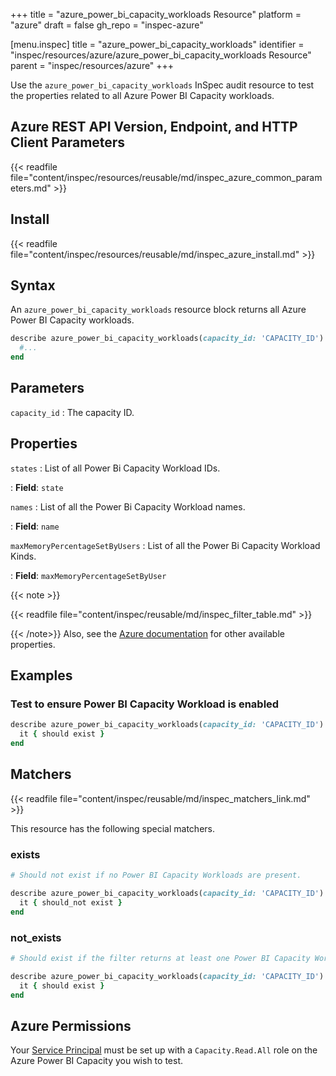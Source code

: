 +++
title = "azure_power_bi_capacity_workloads Resource"
platform = "azure"
draft = false
gh_repo = "inspec-azure"

[menu.inspec]
title = "azure_power_bi_capacity_workloads"
identifier = "inspec/resources/azure/azure_power_bi_capacity_workloads Resource"
parent = "inspec/resources/azure"
+++

Use the `azure_power_bi_capacity_workloads` InSpec audit resource to test the properties related to all Azure Power BI Capacity workloads.

## Azure REST API Version, Endpoint, and HTTP Client Parameters

{{< readfile file="content/inspec/resources/reusable/md/inspec_azure_common_parameters.md" >}}

## Install

{{< readfile file="content/inspec/resources/reusable/md/inspec_azure_install.md" >}}

## Syntax

An `azure_power_bi_capacity_workloads` resource block returns all Azure Power BI Capacity workloads.

```ruby
describe azure_power_bi_capacity_workloads(capacity_id: 'CAPACITY_ID') do
  #...
end
```

## Parameters

`capacity_id`
: The capacity ID.

## Properties

`states`
: List of all Power Bi Capacity Workload IDs.

: **Field**: `state`

`names`
: List of all the Power Bi Capacity Workload names.

: **Field**: `name`

`maxMemoryPercentageSetByUsers`
: List of all the Power Bi Capacity Workload Kinds.

: **Field**: `maxMemoryPercentageSetByUser`

{{< note >}}

{{< readfile file="content/inspec/reusable/md/inspec_filter_table.md" >}}

{{< /note>}}
Also, see the [Azure documentation](https://docs.microsoft.com/en-us/rest/api/power-bi/capacities/get-Workloads) for other available properties.

## Examples

### Test to ensure Power BI Capacity Workload is enabled

```ruby
describe azure_power_bi_capacity_workloads(capacity_id: 'CAPACITY_ID').where(state: 'Enabled') do
  it { should exist }
end
```

## Matchers

{{< readfile file="content/inspec/reusable/md/inspec_matchers_link.md" >}}

This resource has the following special matchers.

### exists

```ruby
# Should not exist if no Power BI Capacity Workloads are present.

describe azure_power_bi_capacity_workloads(capacity_id: 'CAPACITY_ID') do
  it { should_not exist }
end
```

### not_exists

```ruby
# Should exist if the filter returns at least one Power BI Capacity Workloads.

describe azure_power_bi_capacity_workloads(capacity_id: 'CAPACITY_ID') do
  it { should exist }
end
```

## Azure Permissions

Your [Service Principal](https://docs.microsoft.com/en-us/azure/azure-resource-manager/resource-group-create-service-principal-portal) must be set up with a `Capacity.Read.All` role on the Azure Power BI Capacity you wish to test.
